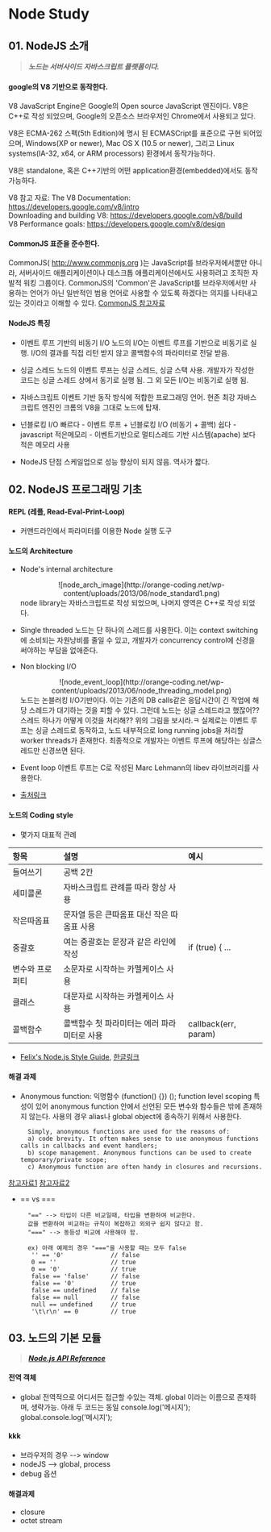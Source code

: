 # Node Study

## 01. NodeJS 소개

> ***노드는 서버사이드 자바스크립트 플랫폼이다.***

#### google의 V8 기반으로 동작한다.

V8 JavaScript Engine은 Google의 Open source JavaScript 엔진이다. V8은 C++로 작성 되었으며, Google의 오픈소스 브라우저인 Chrome에서 사용되고 있다.

V8은 ECMA-262 스펙(5th Edition)에 명시 된 ECMASCript를 표준으로 구현 되어있으며, Windows(XP or newer), Mac OS X (10.5 or newer), 그리고 Linux systems(IA-32, x64, or ARM processors) 환경에서 동작가능하다.

V8은 standalone, 혹은 C++기반의 어떤 application환경(embedded)에서도 동작가능하다.

V8 참고 자료:
The V8 Documentation: https://developers.google.com/v8/intro  
Downloading and building V8: https://developers.google.com/v8/build  
V8 Performance goals: https://developers.google.com/v8/design  

#### CommonJS 표준을 준수한다.
CommonJS( http://www.commonjs.org )는 JavaScript를 브라우저에서뿐만 아니라, 서버사이드 애플리케이션이나 데스크톱 애플리케이션에서도 사용하려고 조직한 자발적 워킹 그룹이다. CommonJS의 'Common'은 JavaScript를 브라우저에서만 사용하는 언어가 아닌 일반적인 범용 언어로 사용할 수 있도록 하겠다는 의지를 나타내고 있는 것이라고 이해할 수 있다.
[CommonJS 참고자료](http://helloworld.naver.com/helloworld/12864)


#### NodeJS 특징

+ 이벤트 루프 기반의 비동기 I/O
		노드의 I/O는 이벤트 루프를 기반으로 비동기로 실행.
        I/O의 결과를 직접 리턴 받지 않고 콜백함수의 파라미터로 전달 받음.

+ 싱글 스레드
		노드의 이벤트 루프는 싱글 스레드, 싱글 스택 사용.
        개발자가 작성한 코드는 싱글 스레드 상에서 동기로 실행 됨.
        그 외 모든 I/O는 비동기로 실행 됨.

+ 자바스크립트
		이벤트 기반 동작 방식에 적합한 프로그래밍 언어.
        현존 최강 자바스크립트 엔진인 크롬의 V8을 그대로 노드에 탑재.

+ 넌블로킹 I/O
		빠르다 - 이벤트 루프 + 넌블로킹 I/O (비동기 + 콜백)
		쉽다 - javascript
		적은메모리 - 이벤트기반으로 멀티스레드 기반 시스템(apache) 보다 적은 메모리 사용

+ NodeJS 단점
		스케일업으로 성능 향상이 되지 않음.
		역사가 짧다.


## 02. NodeJS 프로그래밍 기초

#### REPL (레플, Read-Eval-Print-Loop)

+ 커맨드라인에서 파라미터를 이용한 Node 실행 도구

#### 노드의 Architecture

+ Node's internal architecture
	<center>![node_arch_image](http://orange-coding.net/wp-content/uploads/2013/06/node_standard1.png)</center>  
		node library는 자바스크립트로 작성 되었으며, 나머지 영역은 C++로 작성 되었다.

+ Single threaded
		노드는 단 하나의 스레드를 사용한다.
		이는 context switching에 소비되는 자원낭비를 줄일 수 있고,
        개발자가 concurrency control에 신경을 써야하는 부담을 없애준다.

+ Non blocking I/O
	<center>![node_event_loop](http://orange-coding.net/wp-content/uploads/2013/06/node_threading_model.png)</center>  
		노드는 논블러킹 I/O기반이다.
        이는 기존의 DB calls같은 응답시간이 긴 작업에 해당 스레드가 대기하는 것을 피할 수 있다.
		그런데 노드는 싱글 스레드라고 했잖어?? 스레드 하나가 어떻게 이것을 처리해??
        위의 그림을 보시라.ㅋ
		실제로는 이벤트 루프는 싱글 스레드로 동작하고,
        노드 내부적으로 long running jobs을 처리할 worker threads가 존재한다.
		최종적으로 개발자는 이벤트 루프에 해당하는 싱글스레드만 신경쓰면 된다.

+ Event loop
		이벤트 루프는 C로 작성된 Marc Lehmann의 libev 라이브러리를 사용한다.

+ [출처링크](http://orange-coding.net/2013/06/29/xfiles-part-i-learning-how-to-walk)

#### 노드의 Coding style

+ 몇가지 대표적 관례

항목 | 설명 | 예시
:-|:-|:-
들여쓰기 | 공백 2칸 |
세미콜론 | 자바스크립트 관례를 따라 항상 사용 |
작은따옴표 | 문자열 등은 큰따옴표 대신 작은 따옴표 사용 |
중괄호 | 여는 중괄호는 문장과 같은 라인에 작성 | if (true) { ...
변수와 프로퍼티 | 소문자로 시작하는 카멜케이스 사용 |
클래스 | 대문자로 시작하는 카멜케이스 사용 |
콜백함수 | 콜백함수 첫 파라미터는 에러 파라미터로 사용 | callback(err, param)

+ [Felix's Node.js Style Guide](http://nodeguide.com/style.html), [한글링크](http://pismute.github.io/nodeguide.com/style.html)

#### 해결 과제

+ Anonymous function: 익명함수 (function() {}) ();
		function level scoping 특성이 있어 anonymous function 안에서 선언된 모든 변수와 함수들은 밖에 존재하지 않는다.
		사용의 경우 alias나 global object에 종속하기 위해서 사용한다.

		Simply, anonymous functions are used for the reasons of:
		a) code brevity. It often makes sense to use anonymous functions calls in callbacks and event handlers;
		b) scope management. Anonymous functions can be used to create temporary/private scope;
		c) Anonymous function are often handy in closures and recursions.
[참고자료1](http://thoughtsonscripts.blogspot.kr/2012/01/javascript-anonymous-functions.html)
[참고자료2](http://hotdogya.tistory.com/103)

+ \== vs ===

		"==" --> 타입이 다른 비교일때, 타입을 변환하여 비교한다.
		값을 변환하여 비교하는 규칙이 복잡하고 외외구 쉽지 않다고 함.
		"===" --> 동등성 비교에 사용해야 함.

		ex) 아래 예제의 경우 "==="을 사용할 때는 모두 false
		 '' == '0'             // false
		 0 == ''               // true
		 0 == '0'              // true
		 false == 'false'      // false
		 false == '0'          // true
		 false == undefined    // false
		 false == null         // false
		 null == undefined     // true
		 '\t\r\n' == 0         // true

## 03. 노드의 기본 모듈

> ***[Node.js API Reference](http://www.nodejs.org/api/)***

#### 전역 객체

+ global
전역적으로 어디서든 접근할 수있는 객체. global 이라는 이름으로 존재하며, 생략가능. 아래 두 코드는 동일
		console.log('메시지');
		global.console.log('메시지');


#### kkk
+ 브라우저의 경우 --> window
+ nodeJS --> global, process
+ debug 옵션
	
#### 해결과제

+ closure
+ octet stream


